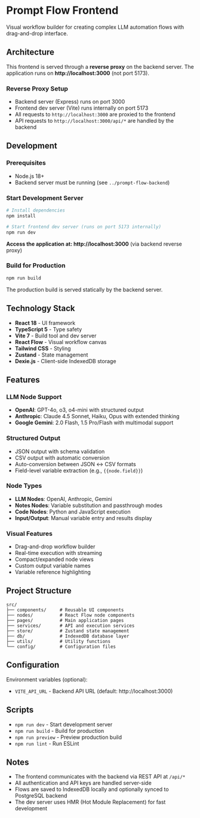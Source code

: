 # Prompt Flow Frontend

Visual workflow builder for creating complex LLM automation flows with drag-and-drop interface.

## Architecture

This frontend is served through a **reverse proxy** on the backend server. The application runs on **http://localhost:3000** (not port 5173).

### Reverse Proxy Setup
- Backend server (Express) runs on port 3000
- Frontend dev server (Vite) runs internally on port 5173
- All requests to `http://localhost:3000` are proxied to the frontend
- API requests to `http://localhost:3000/api/*` are handled by the backend

## Development

### Prerequisites
- Node.js 18+
- Backend server must be running (see `../prompt-flow-backend`)

### Start Development Server

```bash
# Install dependencies
npm install

# Start frontend dev server (runs on port 5173 internally)
npm run dev
```

**Access the application at: http://localhost:3000** (via backend reverse proxy)

### Build for Production

```bash
npm run build
```

The production build is served statically by the backend server.

## Technology Stack

- **React 18** - UI framework
- **TypeScript 5** - Type safety
- **Vite 7** - Build tool and dev server
- **React Flow** - Visual workflow canvas
- **Tailwind CSS** - Styling
- **Zustand** - State management
- **Dexie.js** - Client-side IndexedDB storage

## Features

### LLM Node Support
- **OpenAI**: GPT-4o, o3, o4-mini with structured output
- **Anthropic**: Claude 4.5 Sonnet, Haiku, Opus with extended thinking
- **Google Gemini**: 2.0 Flash, 1.5 Pro/Flash with multimodal support

### Structured Output
- JSON output with schema validation
- CSV output with automatic conversion
- Auto-conversion between JSON ↔ CSV formats
- Field-level variable extraction (e.g., `{{node.field}}`)

### Node Types
- **LLM Nodes**: OpenAI, Anthropic, Gemini
- **Notes Nodes**: Variable substitution and passthrough modes
- **Code Nodes**: Python and JavaScript execution
- **Input/Output**: Manual variable entry and results display

### Visual Features
- Drag-and-drop workflow builder
- Real-time execution with streaming
- Compact/expanded node views
- Custom output variable names
- Variable reference highlighting

## Project Structure

```
src/
├── components/     # Reusable UI components
├── nodes/          # React Flow node components
├── pages/          # Main application pages
├── services/       # API and execution services
├── store/          # Zustand state management
├── db/             # IndexedDB database layer
├── utils/          # Utility functions
└── config/         # Configuration files
```

## Configuration

Environment variables (optional):
- `VITE_API_URL` - Backend API URL (default: http://localhost:3000)

## Scripts

- `npm run dev` - Start development server
- `npm run build` - Build for production
- `npm run preview` - Preview production build
- `npm run lint` - Run ESLint

## Notes

- The frontend communicates with the backend via REST API at `/api/*`
- All authentication and API keys are handled server-side
- Flows are saved to IndexedDB locally and optionally synced to PostgreSQL backend
- The dev server uses HMR (Hot Module Replacement) for fast development
